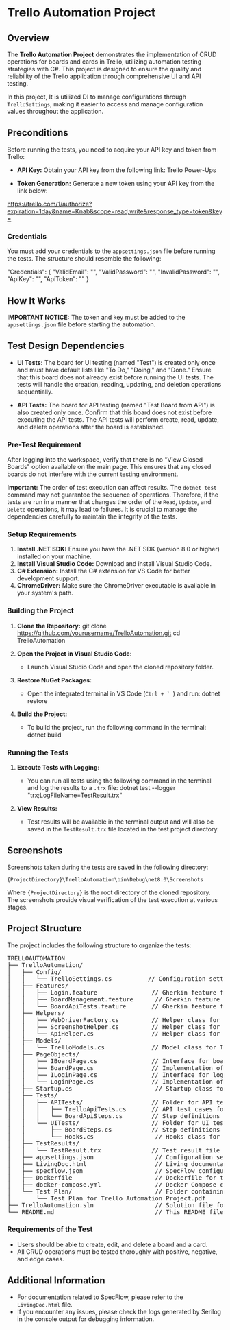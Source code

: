 # Trello Automation Project

## Overview

The **Trello Automation Project** demonstrates the implementation of CRUD operations for boards and cards in Trello, utilizing automation testing strategies with C#. This project is designed to ensure the quality and reliability of the Trello application through comprehensive UI and API testing.

In this project, It is utilized DI to manage configurations through `TrelloSettings`, making it easier to access and manage configuration values throughout the application.

## Preconditions

Before running the tests, you need to acquire your API key and token from Trello:

- **API Key:** Obtain your API key from the following link:
Trello Power-Ups

- **Token Generation:** Generate a new token using your API key from the link below:

https://trello.com/1/authorize?expiration=1day&name=Knab&scope=read,write&response_type=token&key=<your-api-key>

### Credentials

You must add your credentials to the `appsettings.json` file before running the tests. The structure should resemble the following:

"Credentials": {
    "ValidEmail": "<your-email>",
    "ValidPassword": "<your-valid-password>",
    "InvalidPassword": "<your-invalid-password>",
    "ApiKey": "<your-api-key>", 
    "ApiToken": "<your-api-token>"
}

## How It Works

**IMPORTANT NOTICE:** The token and key must be added to the `appsettings.json` file before starting the automation.

## Test Design Dependencies

- **UI Tests:** The board for UI testing (named "Test") is created only once and must have default lists like "To Do," "Doing," and "Done." Ensure that this board does not already exist before running the UI tests. The tests will handle the creation, reading, updating, and deletion operations sequentially.

- **API Tests:** The board for API testing (named "Test Board from API") is also created only once. Confirm that this board does not exist before executing the API tests. The API tests will perform create, read, update, and delete operations after the board is established.

### Pre-Test Requirement

After logging into the workspace, verify that there is no "View Closed Boards" option available on the main page. This ensures that any closed boards do not interfere with the current testing environment.

**Important:** The order of test execution can affect results. The `dotnet test` command may not guarantee the sequence of operations. Therefore, if the tests are run in a manner that changes the order of the `Read`, `Update`, and `Delete` operations, it may lead to failures. It is crucial to manage the dependencies carefully to maintain the integrity of the tests.

### Setup Requirements

1. **Install .NET SDK:** Ensure you have the .NET SDK (version 8.0 or higher) installed on your machine.
2. **Install Visual Studio Code:** Download and install Visual Studio Code.
3. **C# Extension:** Install the C# extension for VS Code for better development support.
4. **ChromeDriver:** Make sure the ChromeDriver executable is available in your system's path.

### Building the Project

1. **Clone the Repository:**
git clone https://github.com/yourusername/TrelloAutomation.git
cd TrelloAutomation

2. **Open the Project in Visual Studio Code:**
   - Launch Visual Studio Code and open the cloned repository folder.

3. **Restore NuGet Packages:**
   - Open the integrated terminal in VS Code (``Ctrl + ` ``) and run:
   dotnet restore

   
4. **Build the Project:**
   - To build the project, run the following command in the terminal:
   dotnet build
   
### Running the Tests

1. **Execute Tests with Logging:**
   - You can run all tests using the following command in the terminal and log the results to a `.trx` file:
   dotnet test --logger "trx;LogFileName=TestResult.trx"

2. **View Results:**
   - Test results will be available in the terminal output and will also be saved in the `TestResult.trx` file located in the test project directory.

## Screenshots

Screenshots taken during the tests are saved in the following directory:

`{ProjectDirectory}\TrelloAutomation\bin\Debug\net8.0\Screenshots`

Where `{ProjectDirectory}` is the root directory of the cloned repository. The screenshots provide visual verification of the test execution at various stages.

## Project Structure

The project includes the following structure to organize the tests:

<pre>
TRELLOAUTOMATION
├── TrelloAutomation/
│   ├── Config/
│   │   └── TrelloSettings.cs          // Configuration settings for Trello
│   ├── Features/
│   │   ├── Login.feature               // Gherkin feature file for login scenarios
│   │   ├── BoardManagement.feature      // Gherkin feature file for board management scenarios
│   │   └── BoardApiTests.feature       // Gherkin feature file for API tests related to board and card creation
│   ├── Helpers/
│   │   ├── WebDriverFactory.cs         // Helper class for creating WebDriver instances
│   │   ├── ScreenshotHelper.cs         // Helper class for taking screenshots
│   │   └── ApiHelper.cs                // Helper class for API requests
│   ├── Models/
│   │   └── TrelloModels.cs             // Model class for Trello List
│   ├── PageObjects/
│   │   ├── IBoardPage.cs               // Interface for board page interactions
│   │   ├── BoardPage.cs                // Implementation of IBoardPage
│   │   ├── ILoginPage.cs               // Interface for login page interactions
│   │   └── LoginPage.cs                // Implementation of ILoginPage
│   ├── Startup.cs                       // Startup class for configuring services
│   ├── Tests/
│   │   ├── APITests/                   // Folder for API test cases
│   │   │   ├── TrelloApiTests.cs       // API test cases for Trello
│   │   │   └── BoardApiSteps.cs        // Step definitions for Board API tests
│   │   └── UITests/                    // Folder for UI test cases
│   │       ├── BoardSteps.cs           // Step definitions for BoardManagement scenarios
│   │       └── Hooks.cs                 // Hooks class for SpecFlow
│   ├── TestResults/
│   │   └── TestResult.trx              // Test result file
│   ├── appsettings.json                 // Configuration settings file
│   ├── LivingDoc.html                   // Living documentation file
│   ├── specflow.json                    // SpecFlow configuration file
│   ├── Dockerfile                       // Dockerfile for the project
│   ├── docker-compose.yml               // Docker Compose configuration
│   └── Test Plan/                       // Folder containing the Test Plan document
│       └── Test Plan for Trello Automation Project.pdf
├── TrelloAutomation.sln                 // Solution file for managing the project
└── README.md                            // This README file
</pre>

### Requirements of the Test

- Users should be able to create, edit, and delete a board and a card.
- All CRUD operations must be tested thoroughly with positive, negative, and edge cases.

## Additional Information

- For documentation related to SpecFlow, please refer to the `LivingDoc.html` file.
- If you encounter any issues, please check the logs generated by Serilog in the console output for debugging information.

